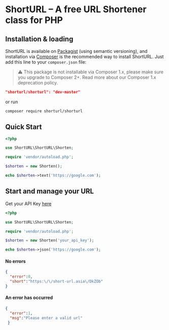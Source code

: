 # ShortURL – A free URL Shortener class for PHP

## Installation & loading
ShortURL is available on [Packagist](https://packagist.org/packages/shorturl/shorturl) (using semantic versioning), and installation via [Composer](https://getcomposer.org) is the recommended way to install ShortURL. Just add this line to your `composer.json` file:

> :warning: This package is not installable via Composer 1.x, please make sure you upgrade to Composer 2+. Read more about our Composer 1.x deprecation policy.



```json
"shorturl/shorturl": "dev-master"
```

or run

```sh
composer require shorturl/shorturl
```

## Quick Start

```php
<?php

use ShortURL\ShortURL\Shorten;

require 'vendor/autoload.php';

$shorten = new Shorten();

echo $shorten->text('https://google.com');

```


## Start and manage your URL

Get your API Key [here](https://short-url.asia/user/register)

```php
<?php

use ShortURL\ShortURL\Shorten;

require 'vendor/autoload.php';

$shorten = new Shorten('your_api_key');

echo $shorten->json('https://google.com');

```

#### No errors
```json
{
  "error":0,
  "short":"https:\/\/short-url.asia\/DkZOb"
}
```

#### An error has occurred
```json
{
  "error":1,
  "msg":"Please enter a valid url"
 }
```